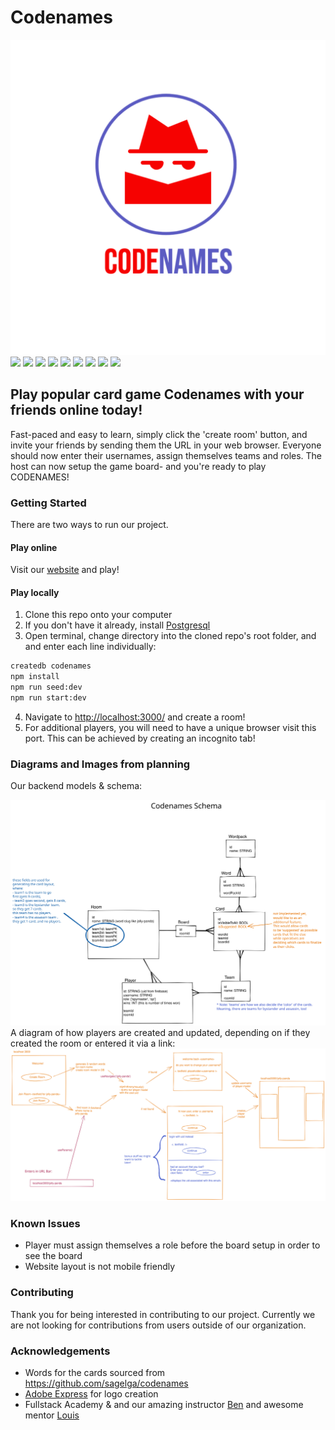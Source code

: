 # Codenames

<img src='src/static/images/transparentLogo.png' alt='logo' height='auto' width='auto'/>

<img src="https://img.shields.io/badge/Typescript-027bcd?&logo=typescript&logoColor=white" />
<img src="https://img.shields.io/badge/Firebase-red?&logo=firebase"/>
<img src="https://img.shields.io/badge/ts–node-242526?&logo=tsnode"/>
<img src="https://img.shields.io/badge/Express-yellowgreen?&logo=express"/>
<img src="https://img.shields.io/badge/Sequelize-2e3b69?&logo=sequelize"/>
<img src="https://img.shields.io/badge/Redux-764abc?&logo=redux"/>
<img src="https://img.shields.io/badge/Webpack-darkgreen?&logo=webpack"/>
<img src="https://img.shields.io/badge/Babel-red?&logo=babel"/>
<img src="https://img.shields.io/badge/ESLint-764abc?&logo=eslint"/>

## Play popular card game Codenames with your friends online today!

Fast-paced and easy to learn, simply click the 'create room' button, and invite your friends by sending them the URL in your web browser. Everyone should now enter their usernames, assign themselves teams and roles. The host can now setup the game board- and you're ready to play CODENAMES!

### Getting Started

There are two ways to run our project.

#### Play online

Visit our [website](https://codenames-0nt7.onrender.com) and play!

#### Play locally

1. Clone this repo onto your computer
2. If you don't have it already, install [Postgresql](https://www.postgresql.org/)
3. Open terminal, change directory into the cloned repo's root folder, and and enter each line individually:

```bash
createdb codenames
npm install
npm run seed:dev
npm run start:dev
```

4. Navigate to <http://localhost:3000/> and create a room!
5. For additional players, you will need to have a unique browser visit this port. This can be achieved by creating an incognito tab!

### Diagrams and Images from planning

Our backend models & schema:

![A diagram showing all the models, and their associations](excalidraws/schemaRedrawn.svg)
A diagram of how players are created and updated, depending on if they created the room or entered it via a link:
![Flow of how players are created and updated, depending on if they created the room or entered it via a link.](excalidraws/roomFlow.svg)

### Known Issues

- Player must assign themselves a role before the board setup in order to see the board
- Website layout is not mobile friendly

### Contributing

Thank you for being interested in contributing to our project. Currently we are not looking for contributions from users outside of our organization.

### Acknowledgements

- Words for the cards sourced from <https://github.com/sagelga/codenames>
- [Adobe Express](https://express.adobe.com/express-apps/logo-maker/) for logo creation
- Fullstack Academy & and our amazing instructor [Ben](https://github.com/Semiroundpizza8) and awesome mentor [Louis](https://github.com/lrabeno)
